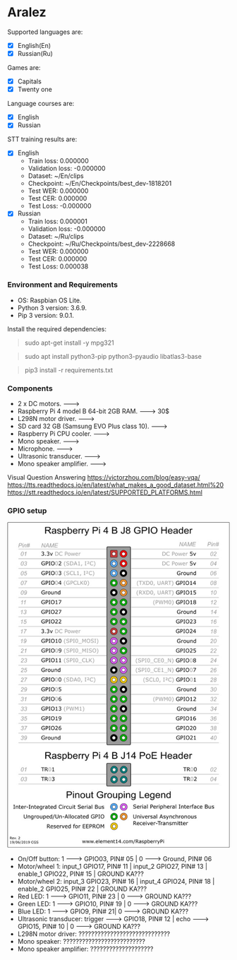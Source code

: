 # Aralez
Supported languages are:
  - [x] English(En)
  - [x] Russian(Ru)

Games are:
  - [x] Capitals
  - [x] Twenty one

Language courses are:
  - [x] English
  - [x] Russian

STT training results are:
  - [x] English
    * Train loss: 0.000000
    * Validation loss: -0.000000
    * Dataset: ~/En/clips                                    
    * Checkpoint: ~/En/Checkpoints/best_dev-1818201
    * Test WER: 0.000000
    * Test CER: 0.000000
    * Test Loss: -0.000000
  - [x] Russian
    * Train loss: 0.000001
    * Validation loss: -0.000000
    * Dataset: ~/Ru/clips                 
    * Checkpoint: ~/Ru/Checkpoints/best_dev-2228668
    * Test WER: 0.000000
    * Test CER: 0.000000
    * Test Loss: 0.000038

### Environment and Requirements
  * OS: Raspbian OS Lite.
  * Python 3 version: 3.6.9.
  * Pip 3 version: 9.0.1.

Install the required dependencies:
> sudo apt-get install -y mpg321

> sudo apt install python3-pip python3-pyaudio libatlas3-base

> pip3 install -r requirements.txt

### Components
  * 2 x DC motors. --->
  * Raspberry Pi 4 model B 64-bit 2GB RAM. ---> 30$
  * L298N motor driver. --->
  * SD card 32 GB (Samsung EVO Plus class 10). --->
  * Raspberry Pi CPU cooler. --->
  * Mono speaker. --->
  * Microphone. --->
  * Ultrasonic transducer. --->
  * Mono speaker amplifier. --->

Visual Question Answering
https://victorzhou.com/blog/easy-vqa/
https://tts.readthedocs.io/en/latest/what_makes_a_good_dataset.html%20
https://stt.readthedocs.io/en/latest/SUPPORTED_PLATFORMS.html

### GPIO setup

![alt text](https://github.com/Varuzhan97/Aralez/blob/main/gpio-pin.jpg)

  * On/Off button: 1 ---> GPIO03, PIN# 05 | 0 ---> Ground, PIN# 06
  * Motor/wheel 1: input_1 GPIO17, PIN# 11 | input_2 GPIO27, PIN# 13 | enable_1 GPIO22, PIN# 15 | GROUND KA???
  * Motor/wheel 2: input_3 GPIO23, PIN# 16 | input_4 GPIO24, PIN# 18 | enable_2 GPIO25, PIN# 22 | GROUND KA???
  * Red LED: 1 ---> GPIO11, PIN# 23 | 0 ---> GROUND KA???
  * Green LED: 1 ---> GPIO10, PIN# 19 | 0 ---> GROUND KA???
  * Blue LED: 1 ---> GPIO9, PIN# 21| 0 ---> GROUND KA???
  * Ultrasonic transducer: trigger ---> GPIO18, PIN# 12 | echo ---> GPIO15, PIN# 10 | 0 ---> GROUND KA???
  * L298N motor driver: ?????????????????????????????
  * Mono speaker: ??????????????????????????
  * Mono speaker amplifier: ????????????????????
